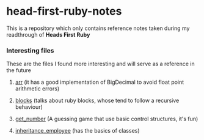 # head-first-ruby-notes

This is a repository which only contains reference notes taken during my readthrough of **Heads First Ruby**

### Interesting files

These are the files I found more interesting and will serve as a reference in the future

1. [arr](arr.rb) (it has a good implementation of BigDecimal to avoid float point arithmetic errors)

2. [blocks](blocks.rb) (talks about ruby blocks, whose tend to follow a recursive behaviour)

3. [get_number](get_number.rb) (A guessing game that use basic control structures, it's fun)

4. [inheritance_employee](inheritance_employee.rb) (has the basics of classes)
